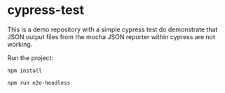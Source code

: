 # cypress-test

This is a demo repository with a simple cypress test do demonstrate that JSON output files from the mocha JSON reporter within cypress are not working.


Run the project:
```
npm install
```

```
npm run e2e-headless
```
